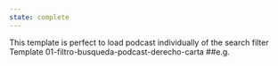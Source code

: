 ```yaml
---
state: complete
---
```

This template is perfect to load podcast individually of the search filter Template 01-filtro-busqueda-podcast-derecho-carta
##e.g.


